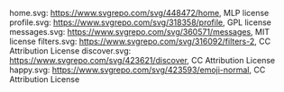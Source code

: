 home.svg: https://www.svgrepo.com/svg/448472/home, MLP license
profile.svg: https://www.svgrepo.com/svg/318358/profile, GPL license
messages.svg: https://www.svgrepo.com/svg/360571/messages, MIT license
filters.svg: https://www.svgrepo.com/svg/316092/filters-2, CC Attribution License
discover.svg: https://www.svgrepo.com/svg/423621/discover, CC Attribution License
happy.svg: https://www.svgrepo.com/svg/423593/emoji-normal, CC Attribution License